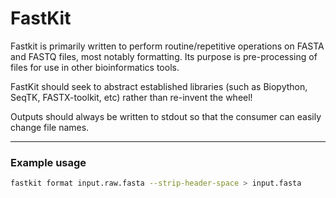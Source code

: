 # FastKit

Fastkit is primarily written to perform routine/repetitive operations on
FASTA and FASTQ files, most notably formatting. Its purpose is
pre-processing of files for use in other bioinformatics tools.

FastKit should seek to abstract established libraries (such as Biopython,
  SeqTK, FASTX-toolkit, etc) rather than re-invent the wheel!

Outputs should always be written to stdout so that the consumer can easily
change file names.

---

### Example usage

```sh
fastkit format input.raw.fasta --strip-header-space > input.fasta
```
